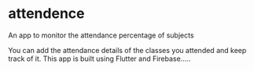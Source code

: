 # attendence

An app to monitor the attendance percentage of subjects

You can add the attendance details of the classes you attended and keep track of it.
This app is built using Flutter and Firebase.....
